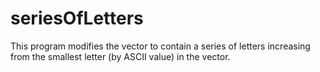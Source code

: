 # seriesOfLetters
This program modifies the vector to contain a series of letters increasing from the smallest letter 
(by ASCII value) in the vector.
